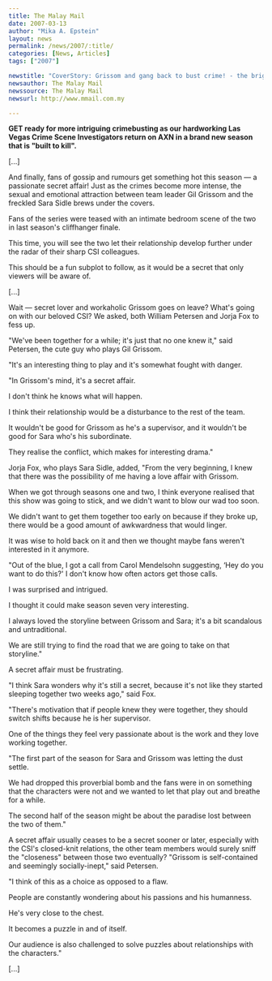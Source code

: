 ```yaml
---
title: The Malay Mail
date: 2007-03-13
author: "Mika A. Epstein"
layout: news
permalink: /news/2007/:title/
categories: [News, Articles]
tags: ["2007"]

newstitle: "CoverStory: Grissom and gang back to bust crime! - the bright lights of vegas return with season 7"
newsauthor: The Malay Mail
newssource: The Malay Mail
newsurl: http://www.mmail.com.my

---
```


**GET ready for more intriguing crimebusting as our hardworking Las Vegas Crime Scene Investigators return on AXN in a brand new season that is "built to kill".**

[...]

And finally, fans of gossip and rumours get something hot this season &#8212; a passionate secret affair! Just as the crimes become more intense, the sexual and emotional attraction between team leader Gil Grissom and the freckled Sara Sidle brews under the covers.

Fans of the series were teased with an intimate bedroom scene of the two in last season's cliffhanger finale.

This time, you will see the two let their relationship develop further under the radar of their sharp CSI colleagues.

This should be a fun subplot to follow, as it would be a secret that only viewers will be aware of.

[...]

Wait &#8212; secret lover and workaholic Grissom goes on leave? What's going on with our beloved CSI? We asked, both William Petersen and Jorja Fox to fess up.

"We've been together for a while; it's just that no one knew it," said Petersen, the cute guy who plays Gil Grissom.

"It's an interesting thing to play and it's somewhat fought with danger.

"In Grissom's mind, it's a secret affair.

I don't think he knows what will happen.

I think their relationship would be a disturbance to the rest of the team.

It wouldn't be good for Grissom as he's a supervisor, and it wouldn't be good for Sara who's his subordinate.

They realise the conflict, which makes for interesting drama."

Jorja Fox, who plays Sara Sidle, added, "From the very beginning, I knew that there was the possibility of me having a love affair with Grissom.

When we got through seasons one and two, I think everyone realised that this show was going to stick, and we didn't want to blow our wad too soon.

We didn't want to get them together too early on because if they broke up, there would be a good amount of awkwardness that would linger.

It was wise to hold back on it and then we thought maybe fans weren't interested in it anymore.

"Out of the blue, I got a call from Carol Mendelsohn suggesting, &#8216;Hey do you want to do this?' I don't know how often actors get those calls.

I was surprised and intrigued.

I thought it could make season seven very interesting.

I always loved the storyline between Grissom and Sara; it's a bit scandalous and untraditional.

We are still trying to find the road that we are going to take on that storyline."

A secret affair must be frustrating.

"I think Sara wonders why it's still a secret, because it's not like they started sleeping together two weeks ago," said Fox.

"There's motivation that if people knew they were together, they should switch shifts because he is her supervisor.

One of the things they feel very passionate about is the work and they love working together.

"The first part of the season for Sara and Grissom was letting the dust settle.

We had dropped this proverbial bomb and the fans were in on something that the characters were not and we wanted to let that play out and breathe for a while.

The second half of the season might be about the paradise lost between the two of them."

A secret affair usually ceases to be a secret sooner or later, especially with the CSI's closed-knit relations, the other team members would surely sniff the "closeness" between those two eventually? "Grissom is self-contained and seemingly socially-inept," said Petersen.

"I think of this as a choice as opposed to a flaw.

People are constantly wondering about his passions and his humanness.

He's very close to the chest.

It becomes a puzzle in and of itself.

Our audience is also challenged to solve puzzles about relationships with the characters."

[...]
